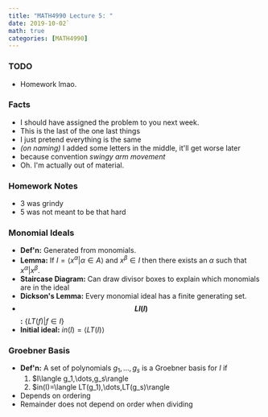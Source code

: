 ```yaml
---
title: "MATH4990 Lecture 5: "
date: 2019-10-02`
math: true
categories: [MATH4990]
---
```


### TODO

- Homework lmao.

### Facts

- I should have assigned the problem to you next week.
- This is the last of the one last things
- I just pretend everything is the same 
- *(on naming)* I added some letters in the middle, it'll get worse later
- because convention *swingy arm movement*
- Oh. I'm actually out of material.

### Homework Notes

- 3 was grindy
- 5 was not meant to be that hard

### Monomial Ideals

- **Def'n:** Generated from monomials. 
- **Lemma:** If $I=\langle x^{\alpha} | \alpha \in A\rangle$ and $x^{\beta}\in I$ then there exists an $\alpha$ such that $x^{\alpha} | x^{\beta}$. 
- **Staircase Diagram:** Can draw divisor boxes to explain which monomials are in the ideal
- **Dickson's Lemma:** Every monomial ideal has a finite generating set. 
- **$$LI(I)$$:** $\{LT(f)|f\in I\}$
- **Initial ideal:** $in(I) = \langle LT(I) \rangle$

### Groebner Basis

- **Def'n:** A set of polynomials $g_1,\dots,g_s$ is a Groebner basis for $I$ if 
    1. $I\langle g_1,\dots,g_s\rangle
    1. $in(I)=\langle LT(g_1),\dots,LT(g_s)\rangle
- Depends on ordering
- Remainder does not depend on order when dividing


